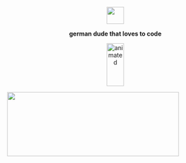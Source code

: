 <p align="center">
	<img width="40" src="https://github.githubassets.com/images/mona-loading-default.gif">
<p align="center"><strong>german dude that loves to code</strong></p>

<p align="center">
  <img width="40" height="100" src="https://user-images.githubusercontent.com/107768845/174483031-b342041a-8a95-4fd1-83ba-8c2a7a7f53d9.gif" alt="animated" />
</p>

<img src="https://user-images.githubusercontent.com/107768845/174483031-b342041a-8a95-4fd1-83ba-8c2a7a7f53d9.gif" width="400" height="150"/>

<p></p>
<p></p>
</p>
